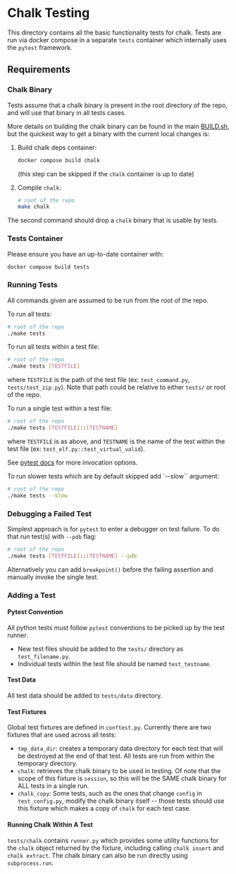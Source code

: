 # Chalk Testing

This directory contains all the basic functionality tests for chalk.
Tests are run via docker compose in a separate `tests` container which
internally uses the `pytest` framework.

## Requirements

### Chalk Binary

Tests assume that a chalk binary is present in the root directory of
the repo, and will use that binary in all tests cases.

More details on building the chalk binary can be found in the main
[BUILD.sh](../BUILD.sh), but the quickest way to get a binary with the
current local changes is:

1. Build chalk deps container:

   ```sh
   docker compose build chalk
   ```

   (this step can be skipped if the `chalk` container is up to date)

1. Compile `chalk`:

   ```sh
   # root of the repo
   make chalk
   ```

The second command should drop a `chalk` binary that is usable by tests.

### Tests Container

Please ensure you have an up-to-date container with:

```sh
docker compose build tests
```

### Running Tests

All commands given are assumed to be run from the root of the repo.

To run all tests:

```sh
# root of the repo
./make tests
```

To run all tests within a test file:

```sh
# root of the repo
./make tests [TESTFILE]
```

where `TESTFILE` is the path of the test file
(ex: `test_command.py`, `tests/test_zip.py`).
Note that path could be relative to either `tests/` or root of the repo.

To run a single test within a test file:

```sh
# root of the repo
./make tests [TESTFILE]::[TESTNAME]
```

where `TESTFILE` is as above, and `TESTNAME` is the name of the test
within the test file (ex: `test_elf.py::test_virtual_valid`).

See [pytest docs](https://docs.pytest.org/en/7.1.x/how-to/usage.html)
for more invocation options.

To run slower tests which are by default skipped add `--slow`` argument:

```sh
# root of the repo
./make tests --slow
```

### Debugging a Failed Test

Simplest approach is for `pytest` to enter a debugger on test failure.
To do that run test(s) with `--pdb` flag:

```sh
# root of the repo
./make tests [TESTFILE]::[TESTNAME] --pdb
```

Alternatively you can add `breakpoint()` before the failing assertion
and manually invoke the single test.

### Adding a Test

#### Pytest Convention

All python tests must follow `pytest` conventions to be picked up by the
test runner.

- New test files should be added to the `tests/` directory as
  `test_filename.py`.
- Individual tests within the test file should be named `test_testname`.

#### Test Data

All test data should be added to `tests/data` directory.

#### Test Fixtures

Global test fixtures are defined in `conftest.py`. Currently there are
two fixtures that are used across all tests:

- `tmp_data_dir`: creates a temporary data directory for each test that
  will be destroyed at the end of that test. All tests are run from within
  the temporary directory.
- `chalk`: retrieves the chalk binary to be used in testing. Of note
  that the scope of this fixture is `session`, so this will be the SAME
  chalk binary for ALL tests in a single run.
- `chalk_copy`: Some tests, such as the ones that change `config` in
  `test_config.py`, modify the chalk binary itself -- those tests should
  use this fixture which makes a copy of `chalk` for each test case.

#### Running Chalk Within A Test

`tests/chalk` contains `runner.py` which provides some utility functions
for the `chalk` object returned by the fixture, including calling
`chalk insert` and `chalk extract`. The chalk binary can also be run
directly using `subprocess.run`.
